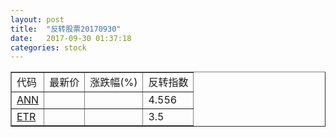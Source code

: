 ```yaml
---
layout: post
title:  "反转股票20170930"
date:   2017-09-30 01:37:18
categories: stock
---
```


<script type="text/javascript">
var stockList = []
stockList.push('gb_ann');
stockList.push('gb_etr');
</script>

<table border="1">
 <tr>
 <td>代码</td>
  <td>最新价</td>
  <td>涨跌幅(%)</td>
 <td>反转指数</td>
</tr>
  <tr id="ann"><td><a href="http://stock.finance.sina.com.cn/usstock/quotes/ANN.html" target="_blank">ANN</a></td><td></td><td></td><td>4.556</td></tr>
  <tr id="etr"><td><a href="http://stock.finance.sina.com.cn/usstock/quotes/ETR.html" target="_blank">ETR</a></td><td></td><td></td><td>3.5</td></tr>
</table>
